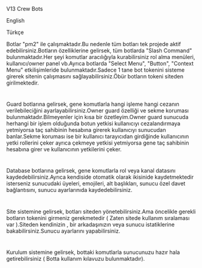 V13 Crew Bots
  
English
  
  
Türkçe

 </h1>Botlar "pm2" ile çalışmaktadır.Bu nedenle tüm botları tek projede aktif edebilirsiniz.Botların özelliklerine gelirsek, tüm botlarda "Slash Command" bulunmaktadır.Her şeyi komutlar aracılığıyla kurabilirsiniz rol alma menüleri, kullanıcı/owner panel vb.Ayrıca botlarda "Select Menu", "Button", "Context Menu" etkilişimleride bulunmaktadır.Sadece 1 tane bot tokenini sisteme girerek sitenin çalışmasını sağlayabilirsiniz.Öbür botların tokeni siteden girilmektedir.<h1>
  
 </h1>Guard botlarına gelirsek, gene komutlarla hangi işleme hangi cezanın verilebileciğini ayarlayabilirsiniz.Owner guard özelliği ve sekme koruması bulunmaktadır.Bilmeyenler için kısa bir özetleyim.Owner guard sunucuda herhangi bir işlem olduğunda botun yetkisi kullanıcıyı cezalandırmaya yetmiyorsa taç sahibinin hesabına girerek kullanıcıyı sunucudan banlar.Sekme koruması ise bir kullanıcı tarayıcıdan girdiğinde kullanıcının yetki rollerini çeker ayrıca çekmeye yetkisi yetmiyorsa gene taç sahibinin hesabına girer ve kullanıcının yetkilerini çeker.<h1>
  
  </h1>Database botlarına gelirsek, gene komutlarla rol veya kanal datasını kaydedebilirsiniz.Ayrıca kendiside otomatik olarak ikisinide kaydetmektedir isterseniz sunucudaki üyeleri, emojileri, alt başlıkları, sunucu özel davet bağlantısını, sunucu ayarlarınıda kaydedebilirsiniz.<h1>
  
  </h1>Site sistemine gelirsek, botları siteden yönetebilirsiniz.Ama öncelikle gerekli botların tokenini girmeniz gerekmetedir ( Zaten sitede kullanım sıralaması var ).Siteden kendinizin , bir arkadaşınızın veya sunucu istatiklerine bakabilirsiniz.Sunucu ayarlarını yapabilirsiniz.<h1>
  
  </h1>Kurulum sistemine gelirsek, bottaki komutlarla sunucunuzu hazır hala getirebilirsiniz ( Botta kullanım kılavuzu bulunmaktadır).<h1>
